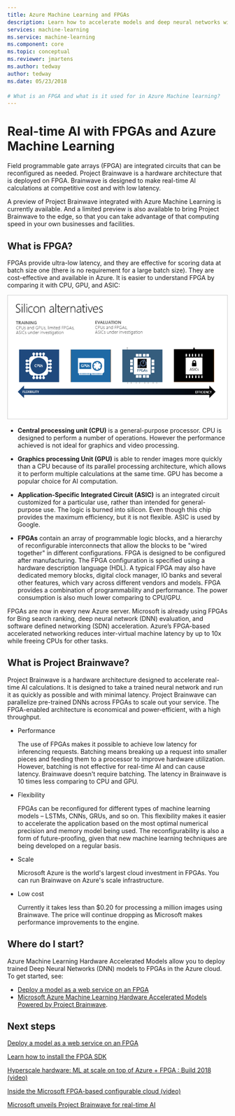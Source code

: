 ```yaml
---
title: Azure Machine Learning and FPGAs
description: Learn how to accelerate models and deep neural networks with FPGAs. 
services: machine-learning
ms.service: machine-learning
ms.component: core
ms.topic: conceptual
ms.reviewer: jmartens
ms.author: tedway
author: tedway
ms.date: 05/23/2018

# What is an FPGA and what is it used for in Azure Machine learning?
---
```


# Real-time AI with FPGAs and Azure Machine Learning

Field programmable gate arrays (FPGA) are integrated circuits that can be reconfigured as needed. Project Brainwave is a hardware architecture that is deployed on FPGA. Brainwave is designed to make real-time AI calculations at competitive cost and with low latency. 

A preview of Project Brainwave integrated with Azure Machine Learning is currently available. And a limited preview is also available to bring Project Brainwave to the edge, so that you can take advantage of that computing speed in your own businesses and facilities.

## What is FPGA?

FPGAs provide ultra-low latency, and they are effective for scoring data at batch size one (there is no requirement for a large batch size).  They are cost-effective and available in Azure. It is easier to understand FPGA by comparing it with CPU, GPU, and ASIC:

![Azure Machine Learning FPGA comparison](./media/concept-accelerate-with-fpgas/azure-machine-learning-fpga-comparison.png)

- **Central processing unit (CPU)** is a general-purpose processor. CPU is designed to perform a number of operations. However the performance achieved is not ideal for graphics and video processing.

- **Graphics processing Unit (GPU)** is able to render images more quickly than a CPU because of its parallel processing architecture, which allows it to perform multiple calculations at the same time. GPU has become a popular choice for AI computation.

- **Application-Specific Integrated Circuit (ASIC)** is an integrated circuit customized for a particular use, rather than intended for general-purpose use. The logic is burned into silicon. Even though this chip provides the maximum efficiency, but it is not flexible. ASIC is used by Google.

- **FPGAs** contain an array of programmable logic blocks, and a hierarchy of reconfigurable interconnects that allow the blocks to be "wired together" in different configurations. FPGA is designed to be configured after manufacturing. The FPGA configuration is specified using a hardware description language (HDL). A typical FPGA may also have dedicated memory blocks, digital clock manager, IO banks and several other features, which vary across different vendors and models. FPGA provides a combination of programmability and performance. The power consumption is also much lower comparing to CPU/GPU.

FPGAs are now in every new Azure server. Microsoft is already using FPGAs for Bing search ranking, deep neural network (DNN) evaluation, and software defined networking (SDN) acceleration. Azure’s FPGA-based accelerated networking reduces inter-virtual machine latency by up to 10x while freeing CPUs for other tasks. 

## What is Project Brainwave?

Project Brainwave is a hardware architecture designed to accelerate real-time AI calculations. It is designed to take a trained neural network and run it as quickly as possible and with minimal latency. Project Brainwave can parallelize pre-trained DNNs across FPGAs to scale out your service. The FPGA-enabled architecture is economical and power-efficient, with a high throughput.

- Performance

    The use of FPGAs makes it possible to achieve low latency for inferencing requests. Batching means breaking up a request into smaller pieces and feeding them to a processor to improve hardware utilization. However, batching is not effective for real-time AI and can cause latency. Brainwave doesn't require batching. The latency in Brainwave is 10 times less comparing to CPU and GPU.

- Flexibility

    FPGAs can be reconfigured for different types of machine learning models – LSTMs, CNNs, GRUs, and so on. This flexibility makes it easier to accelerate the application based on the most optimal numerical precision and memory model being used. The reconfigurability is also a form of future-proofing, given that new machine learning techniques are being developed on a regular basis.

- Scale 

    Microsoft Azure is the world's largest cloud investment in FPGAs. You can run Brainwave on Azure's scale infrastructure.

- Low cost

    Currently it takes less than $0.20 for processing a million images using Brainwave. The price will continue dropping as Microsoft makes performance improvements to the engine.

## Where do I start? 

Azure Machine Learning Hardware Accelerated Models allow you to deploy trained Deep Neural Networks (DNN) models to FPGAs in the Azure cloud. To get started, see: 

- [Deploy a model as a web service on an FPGA](how-to-deploy-fpga-web-service.md)
- [Microsoft Azure Machine Learning Hardware Accelerated Models Powered by Project Brainwave](https://github.com/azure/aml-real-time-ai). 

## Next steps

[Deploy a model as a web service on an FPGA](how-to-deploy-fpga-web-service.md)

[Learn how to install the FPGA SDK](reference-fpga-package-overview.md)

[Hyperscale hardware: ML at scale on top of Azure + FPGA : Build 2018 (video)](https://www.youtube.com/watch?v=BMgQAHIx2eY)

[Inside the Microsoft FPGA-based configurable cloud (video)](https://channel9.msdn.com/Events/Build/2017/B8063)

[Microsoft unveils Project Brainwave for real-time AI](https://www.microsoft.com/research/blog/microsoft-unveils-project-brainwave/)